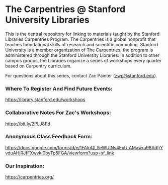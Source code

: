 # The Carpentries @ Stanford University Libraries
This is the central repository for linking to materials taught by the Stanford Libraries Carpentries Program. The Carpentries is a global nonprofit that teaches foundational skills of research and scientific computing. Stanford University is a member organization of The Carpentries; the program is administered through the Stanford University Libraries. In addition to other campus groups, the Libraries organize a series of workshops every quarter based on Carpentry curriculum. 

For questions about this series, contact Zac Painter (zwp@stanford.edu).

### Where To Register And Find Future Events: 
https://library.stanford.edu/workshops 

### Collaborative Notes For Zac's Workshops: 
https://bit.ly/2PLJ8Pd 

### Anonymous Class Feedback Form:
https://docs.google.com/forms/d/e/1FAIpQLSeWUINs4ExUtAMawra98AdtjYvduAHjRJfFXwvkI0byTp5FGA/viewform?usp=sf_link 

### Our Inspiration: 
https://carpentries.org/ 

